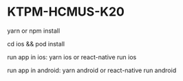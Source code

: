 # KTPM-HCMUS-K20
  yarn or npm install
	
  cd ios && pod install
	
  run app in ios: yarn ios or react-native run ios
	
  run app in android: yarn android or react-native run android


